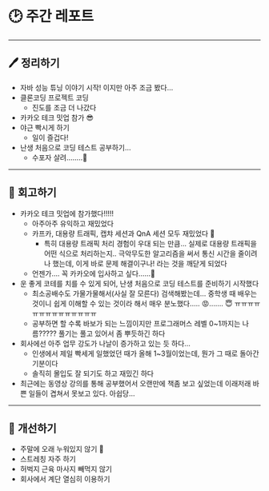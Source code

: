 # 🕑 주간 레포트

---

## 🖊 정리하기

- 자바 성능 튜닝 이야기 시작! 이지만 아주 조금 봤다…
- 클론코딩 프로젝트 코딩
  - 진도를 조금 더 나갔다
- 카카오 테크 밋업 참가 😎
- 야근 빡시게 하기
  - 일이 즐겁다!
- 난생 처음으로 코딩 테스트 공부하기…
  - 수포자 살려……..🫠

---

## 💭 회고하기

- 카카오 테크 밋업에 참가했다!!!!!
  - 아주아주 유익하고 재밌었다
  - 카프카, 대용량 트래픽, 캡챠 세션과 QnA 세션 모두 재밌었다 💃
    - 특히 대용량 트래픽 처리 경험이 우대 되는 만큼… 실제로 대용량 트래픽을 어떤 식으로 처리하는지.. 극악무도한 알고리즘을 써서 통신 시간을 줄이려나 했는데, 이게 바로 문제 해결이구나! 라는 것을 깨닫게 되었다
  - 언젠가…. 꼭 카카오에 입사하고 싶다……🥲
- 운 좋게 코테를 치를 수 있게 되어, 난생 처음으로 코딩 테스트를 준비하기 시작했다
  - 최소공배수도 가물가물해서(사실 잘 모른다) 검색해봤는데… 중학생 때 배우는 것이니 쉽게 이해할 수 있는 것이라 해서 매우 분노했다….. 😡……. 😇 ㅠㅠㅠㅠㅠㅠㅠㅠㅠㅠㅠㅠㅠㅠ
  - 공부하면 할 수록 바보가 되는 느낌이지만 프로그래머스 레벨 0~1까지는 나름????? 풀기는 풀고 있어서 좀 뿌듯하긴 하다
- 회사에선 아주 업무 강도가 나날이 증가하고 있는 듯 하다…
  - 인생에서 제일 빡세게 일했었던 때가 올해 1~3월이었는데, 뭔가 그 때로 돌아간 기분이다
  - 솔직히 몰입도 잘 되기도 하고 재밌긴 하다
- 최근에는 동영상 강의를 통해 공부했어서 오랜만에 책좀 보고 싶었는데 이래저래 바쁜 일들이 겹쳐서 못보고 있다. 아쉽당…

---

## 🥊 개선하기

- 주말에 오래 누워있지 않기 🦥
- 스트레칭 자주 하기
- 허벅지 근육 마사지 빼먹지 않기
- 회사에서 계단 열심히 이용하기

